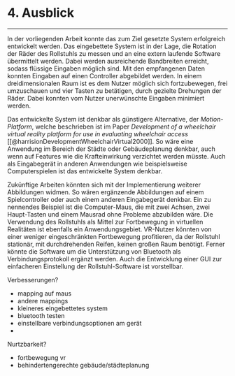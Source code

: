 # 4. Ausblick
___
In der vorliegenden Arbeit konnte das zum Ziel gesetzte System erfolgreich entwickelt werden. 
Das eingebettete System ist in der Lage, die Rotation der Räder des Rollstuhls zu messen und an eine extern laufende Software übermittelt werden. 
Dabei werden ausreichende Bandbreiten erreicht, sodass flüssige Eingaben möglich sind.
Mit den empfangenen Daten konnten Eingaben auf einen Controller abgebildet werden.
In einem dreidimensionalen Raum ist es dem Nutzer möglich sich fortzubewegen, frei umzuschauen und vier Tasten zu betätigen, durch gezielte Drehungen der Räder.
Dabei konnten vom Nutzer unerwünschte Eingaben minimiert werden.

Das entwickelte System ist denkbar als günstigere Alternative, der _Motion-Platform_, welche beschrieben ist im Paper _Development of a wheelchair virtual reality platform for use in evaluating wheelchair access_ [[@harrisionDevelopmentWheelchairVirtual2000]]. 
So wäre eine Anwendung im Bereich der Städte oder Gebäudeplanung denkbar, auch wenn auf Features wie die Krafteinwirkung verzichtet werden müsste. 
Auch als Eingabegerät in anderen Anwendungen wie beispielsweise Computerspielen ist das entwickelte System denkbar.

Zukünftige Arbeiten könnten sich mit der Implementierung weiterer Abbildungen widmen. 
So wären ergänzende Abbildungen auf einem Spielcontroller oder auch einem anderen Eingabegerät denkbar. 
Ein zu nennendes Beispiel ist die Computer-Maus, die mit zwei Achsen, zwei Haupt-Tasten und einem Mausrad ohne Probleme abzubilden wäre.
Die Verwendung des Rollstuhls als Mittel zur Fortbewegung in virtuellen Realitäten ist ebenfalls ein Anwendungsgebiet.
VR-Nutzer könnten von einer weniger eingeschränkten Fortbewegung profitieren, da der Rollstuhl stationär, mit durchdrehenden Reifen, keinen großen Raum benötigt.
Ferner könnte die Software um die Unterstützung von Bluetooth als Verbindungsprotokoll ergänzt werden. 
Auch die Entwicklung einer GUI zur einfacheren Einstellung der Rollstuhl-Software ist vorstellbar.






Verbesserungen?
- mapping auf maus
- andere mappings
- kleineres eingebettetes system
- bluetooth testen
- einstellbare verbindungsoptionen am gerät
- 

Nurtzbarkeit?
- fortbewegung vr
- behindertengerechte gebäude/städteplanung






